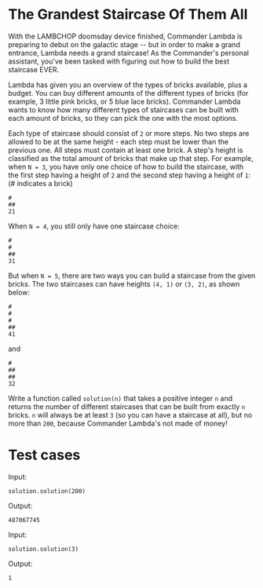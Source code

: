 The Grandest Staircase Of Them All
==================================
With the LAMBCHOP doomsday device finished, Commander Lambda is preparing to debut on the galactic stage -- but in order to make a grand entrance, Lambda needs a grand staircase! As the Commander's personal assistant, you've been tasked with figuring out how to build the best staircase EVER.

Lambda has given you an overview of the types of bricks available, plus a budget. You can buy different amounts of the different types of bricks (for example, 3 little pink bricks, or 5 blue lace bricks). Commander Lambda wants to know how many different types of staircases can be built with each amount of bricks, so they can pick the one with the most options.

Each type of staircase should consist of `2` or more steps. No two steps are allowed to be at the same height - each step must be lower than the previous one. All steps must contain at least one brick. A step's height is classified as the total amount of bricks that make up that step.
For example, when `N = 3`, you have only one choice of how to build the staircase, with the first step having a height of `2` and the second step having a height of `1`: (# indicates a brick)

    #
    ##
    21

When `N = 4`, you still only have one staircase choice:

    #
    #
    ##
    31

But when `N = 5`, there are two ways you can build a staircase from the given bricks. The two staircases can have heights `(4, 1)` or `(3, 2)`, as shown below:

    #
    #
    #
    ##
    41

and

    #
    ##
    ##
    32

Write a function called `solution(n)` that takes a positive integer `n` and returns the number of different staircases that can be built from exactly `n` bricks. `n` will always be at least `3` (so you can have a staircase at all), but no more than `200`, because Commander Lambda's not made of money!

Test cases
==========

Input:

    solution.solution(200)

Output:

    487067745

Input:

    solution.solution(3)

Output:

    1
